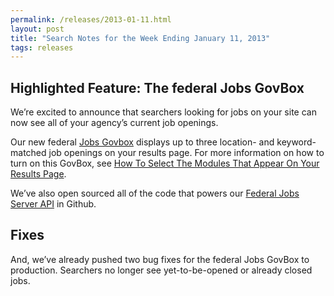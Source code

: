 ```yaml
---
permalink: /releases/2013-01-11.html
layout: post
title: "Search Notes for the Week Ending January 11, 2013"
tags: releases
---
```

<h2>Highlighted Feature: The federal Jobs GovBox</h2>
<p>We&#8217;re excited to announce that searchers looking for jobs on your site can now see all of your agency&#8217;s current job openings.</p>
<p>Our new federal <a href="/manual/govbox-jobs.html">Jobs Govbox</a> displays up to three location- and keyword-matched job openings on your results page. For more information on how to turn on this GovBox, see <a href="/blog/how-to-select-the-modules-that-appear-on-your-results.html">How To Select The Modules That Appear On Your Results Page</a>.</p>
<p>We&#8217;ve also open sourced all of the code that powers our <a href="https://github.com/GSA-OCSIT/jobs_api">Federal Jobs Server API</a> in Github.</p>
<h2>Fixes</h2>
<p>And, we&#8217;ve already pushed two bug fixes for the federal Jobs GovBox to production. Searchers no longer see yet-to-be-opened or already closed jobs. </p>
